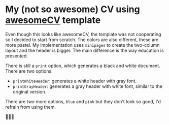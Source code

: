 # My (not so awesome) CV using [awesomeCV](https://github.com/posquit0/Awesome-CV) template

Even though this looks like awesomeCV, the template was not cooperating so I decided to 
start from scratch. The colors are also different, these are more pastel. My implementation 
uses `minipages` to create the two-column layout and the header is bigger. The main difference 
is the way education is presented. 

There is still a `print` option, which generates a black and white document. There are 
two options:

* `printWhiteHeader`: generates a white header with gray font. 
* `printGrayHeader`: generates a gray header with white font, similar to the original version. 

There are two more options, `blue` and `pink` but they don't look so good, I'd refrain from 
using them. 

:blue_heart::blue_heart::blue_heart:
